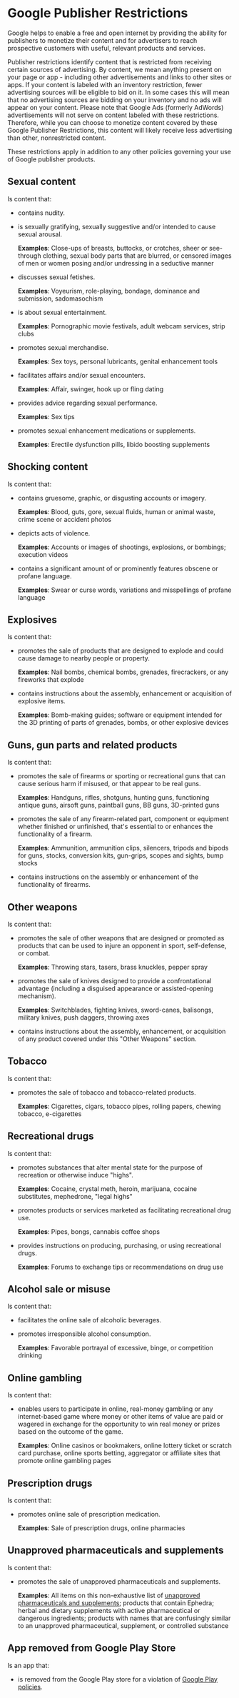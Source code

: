 Google Publisher Restrictions
=============================

Google helps to enable a free and open internet by providing the ability for publishers to monetize their content and for advertisers to reach prospective customers with useful, relevant products and services.

Publisher restrictions identify content that is restricted from receiving certain sources of advertising. By content, we mean anything present on your page or app - including other advertisements and links to other sites or apps. If your content is labeled with an inventory restriction, fewer advertising sources will be eligible to bid on it. In some cases this will mean that no advertising sources are bidding on your inventory and no ads will appear on your content. Please note that Google Ads (formerly AdWords) advertisements will not serve on content labeled with these restrictions. Therefore, while you can choose to monetize content covered by these Google Publisher Restrictions, this content will likely receive less advertising than other, nonrestricted content.

These restrictions apply in addition to any other policies governing your use of Google publisher products.

Sexual content
--------------

Is content that:

*   contains nudity.
*   is sexually gratifying, sexually suggestive and/or intended to cause sexual arousal.
    
    **Examples**: Close-ups of breasts, buttocks, or crotches, sheer or see-through clothing, sexual body parts that are blurred, or censored images of men or women posing and/or undressing in a seductive manner
    
*   discusses sexual fetishes.
    
    **Examples**: Voyeurism, role-playing, bondage, dominance and submission, sadomasochism
    
*   is about sexual entertainment.
    
    **Examples**: Pornographic movie festivals, adult webcam services, strip clubs
    
*   promotes sexual merchandise.
    
    **Examples**: Sex toys, personal lubricants, genital enhancement tools
    
*   facilitates affairs and/or sexual encounters.
    
    **Examples**: Affair, swinger, hook up or fling dating
    
*   provides advice regarding sexual performance.
    
    **Examples**: Sex tips
    
*   promotes sexual enhancement medications or supplements.
    
    **Examples**: Erectile dysfunction pills, libido boosting supplements
    

Shocking content
----------------

Is content that:

*   contains gruesome, graphic, or disgusting accounts or imagery.
    
    **Examples**: Blood, guts, gore, sexual fluids, human or animal waste, crime scene or accident photos
    
*   depicts acts of violence.
    
    **Examples**: Accounts or images of shootings, explosions, or bombings; execution videos
    
*   contains a significant amount of or prominently features obscene or profane language.
    
    **Examples**: Swear or curse words, variations and misspellings of profane language
    

Explosives
----------

Is content that:

*   promotes the sale of products that are designed to explode and could cause damage to nearby people or property.
    
    **Examples**: Nail bombs, chemical bombs, grenades, firecrackers, or any fireworks that explode
    
*   contains instructions about the assembly, enhancement or acquisition of explosive items.
    
    **Examples**: Bomb-making guides; software or equipment intended for the 3D printing of parts of grenades, bombs, or other explosive devices
    

Guns, gun parts and related products
------------------------------------

Is content that:

*   promotes the sale of firearms or sporting or recreational guns that can cause serious harm if misused, or that appear to be real guns.
    
    **Examples**: Handguns, rifles, shotguns, hunting guns, functioning antique guns, airsoft guns, paintball guns, BB guns, 3D-printed guns
    
*   promotes the sale of any firearm-related part, component or equipment whether finished or unfinished, that's essential to or enhances the functionality of a firearm.
    
    **Examples**: Ammunition, ammunition clips, silencers, tripods and bipods for guns, stocks, conversion kits, gun-grips, scopes and sights, bump stocks
    
*   contains instructions on the assembly or enhancement of the functionality of firearms.

Other weapons
-------------

Is content that:

*   promotes the sale of other weapons that are designed or promoted as products that can be used to injure an opponent in sport, self-defense, or combat.
    
    **Examples**: Throwing stars, tasers, brass knuckles, pepper spray
    
*   promotes the sale of knives designed to provide a confrontational advantage (including a disguised appearance or assisted-opening mechanism).
    
    **Examples**: Switchblades, fighting knives, sword-canes, balisongs, military knives, push daggers, throwing axes
    
*   contains instructions about the assembly, enhancement, or acquisition of any product covered under this "Other Weapons" section.

Tobacco
-------

Is content that:

*   promotes the sale of tobacco and tobacco-related products.
    
    **Examples**: Cigarettes, cigars, tobacco pipes, rolling papers, chewing tobacco, e-cigarettes
    

Recreational drugs
------------------

Is content that:

*   promotes substances that alter mental state for the purpose of recreation or otherwise induce "highs".
    
    **Examples**: Cocaine, crystal meth, heroin, marijuana, cocaine substitutes, mephedrone, "legal highs"
    
*   promotes products or services marketed as facilitating recreational drug use.
    
    **Examples**: Pipes, bongs, cannabis coffee shops
    
*   provides instructions on producing, purchasing, or using recreational drugs.
    
    **Examples**: Forums to exchange tips or recommendations on drug use
    

Alcohol sale or misuse
----------------------

Is content that:

*   facilitates the online sale of alcoholic beverages.
*   promotes irresponsible alcohol consumption.
    
    **Examples**: Favorable portrayal of excessive, binge, or competition drinking
    

Online gambling
---------------

Is content that:

*   enables users to participate in online, real-money gambling or any internet-based game where money or other items of value are paid or wagered in exchange for the opportunity to win real money or prizes based on the outcome of the game.
    
    **Examples**: Online casinos or bookmakers, online lottery ticket or scratch card purchase, online sports betting, aggregator or affiliate sites that promote online gambling pages
    

Prescription drugs
------------------

Is content that:

*   promotes online sale of prescription medication.
    
    **Examples**: Sale of prescription drugs, online pharmacies
    

Unapproved pharmaceuticals and supplements
------------------------------------------

Is content that:

*   promotes the sale of unapproved pharmaceuticals and supplements.
    
    **Examples**: All items on this non-exhaustive list of [unapproved pharmaceuticals and supplements](https://support.google.com/adspolicy/answer/2423645); products that contain Ephedra; herbal and dietary supplements with active pharmaceutical or dangerous ingredients; products with names that are confusingly similar to an unapproved pharmaceutical, supplement, or controlled substance
    

App removed from Google Play Store
----------------------------------

Is an app that: 

*   is removed from the Google Play store for a violation of [Google Play policies](https://play.google.com/about/developer-content-policy/).